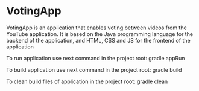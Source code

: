 # VotingApp
VotingApp is an application that enables voting between videos from the YouTube application. It is based on the Java programming language for the backend of the application, and HTML, CSS and JS for the frontend of the application

To run application use next command in the project root:
gradle appRun

To build application use next command in the project root:
gradle build

To clean build files of application in the project root:
gradle clean

